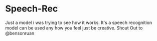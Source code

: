# Speech-Rec
Just a model i was trying to see how it works.
It's a speech recognition model can be used any how you feel just be 
creative.
Shout Out to @bensonruan
